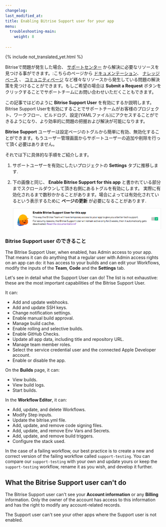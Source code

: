 ```yaml
---
changelog:
last_modified_at:
title: Enabling Bitrise Support user for your app
menu:
  troubleshooting-main:
    weight: 8

---
```

{% include not_translated_yet.html %}

Bitriseで問題が発生した場合、 [サポートセンター](https://bitrise.zendesk.com/hc/en-us) から解決に必要なリソースを見つける事ができます。:こちらのページから [ドキュメンテーション](https://devcenter.bitrise.io/)、 [ナレッジベース](https://bitrise.zendesk.com/hc/en-us/categories/360000108597-Knowledge-Data-Base-) 、 [コミュニティページ](https://discuss.bitrise.io/) など様々なリソースから発生している問題の解決策を見つけることができます。もしご希望の場合は **Submit a Request** ボタンをクリックすることでサポートチームにお問い合わせいただくこともできます。

この記事ではどのように **Bitrise Support User** を有効にするか説明します。Bitrise Support Userを有効にすることでサポートチームがお客様のプロジェクト、ワークフロー、ビルドログ、設定(YAMLファイル)にアクセスすることができるようになり、より効率的に問題の把握および解決が可能になります。

 **Bitrise Support** ユーザーは設定ページのトグルから簡単に有効、無効化することができます。もうユーザー管理画面からサポートユーザーの追加や削除を行って頂く必要はありません。

それでは下に具体的な手順をご紹介します。

1. サポートユーザーを有効にしたいプロジェクトの **Settings** タブに推移します.
2. 下の画像と同じ、 **Enable Bitrise Support for this app** と書かれている部分までスクロールダウンして頂き右側にあるトグルを有効にします。
   実際に有効化されるまで数秒かかることがあります。場合によっては有効化されているという表示するために **ページの更新** が必要になることがあります.

   ![{{ page.title }}](/img/bitrise-support-user.png)

### Bitrise Support user のできること

The Bitrise Support User, when enabled, has Admin access to your app. That means it can do anything that a regular user with Admin access rights on an app can do: it has access to your builds and can edit your Workflows, modify the inputs of the **Team**, **Code** and the **Settings** tab.

Let's see in detail what the Support User can do! The list is not exhaustive: these are the most important capabilities of the Bitrise Support User.

It can:

* Add and update webhooks.
* Add and update SSH keys.
* Change notification settings.
* Enable manual build approval.
* Manage build cache.
* Enable rolling and selective builds.
* Enable GitHub Checks.
* Update all app data, including title and repository URL.
* Manage team member roles.
* Select the service credential user and the connected Apple Developer account.
* Enable or disable the app.

On the **Builds** page, it can:

* View builds.
* View build logs.
* Start builds.

In the **Workflow Editor**, it can:

* Add, update, and delete Workflows.
* Modify Step inputs.
* Update the bitrise.yml file.
* Add, update, and remove code signing files.
* Add, update, and remove Env Vars and Secrets.
* Add, update, and remove build triggers.
* Configure the stack used.

In the case of a failing workflow, our best practice is to create a new and correct version of the failing workflow called `support-testing`. You can compare our `support-testing` with your own and update yours or keep the `support-testing` workflow, rename it as you wish, and develop it further.

## What the Bitrise Support user can't do

The Bitrise Support user can't see your **Account information** or any **Billing** information. Only the owner of the account has access to this information and has the right to modify any account-related records.

The Support user can't see your other apps where the Support user is not enabled.
